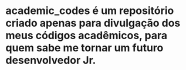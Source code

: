 # academic_codes é um repositório criado apenas para divulgação dos meus códigos acadêmicos, para quem sabe me tornar um futuro desenvolvedor Jr.
